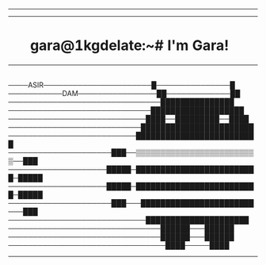 <html>
    <hr></hr>
    <div align="left">
    <table border="0">
        <tr>
            <td width="700px"><h1 align="center">gara@1kgdelate:~# 
     I'm Gara!
     </h1></td>
            <td><img style="border-radius: 20px;" src="imgPer.jpeg" width="100"></td>
        </tr>
       </table>
    </div>
  </html>
<br>────ASIR──────────────────────█───────────────█
<br>───────────DAM────────────────██─────────────██
<br>───────────────────────────────███████████████
<br>─────────────────────────────███████████████████
<br>────────────────────────────████──█████████──████
<br>───────────────────────────███████████████████████
<br>──────────────────────────█████████████████████████
<br>─────────────────────███──▒▒▒▒▒▒▒▒▒▒▒▒▒▒▒▒▒▒▒▒▒▒▒▒▒──███
<br>────────────────────█████─█████████████████████████─█████
<br>────────────────────█████─█████████████████████████─█████
<br>─────────────────────███───███████████████████████───███
<br>────────────────────────────█████████████████████
<br>───────────────────────────────██████───██████
<br>───────────────────────────────██████───██████
<br>────────────────────────────────████─────████
            





<hr></hr>
